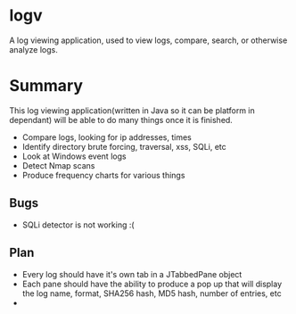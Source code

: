 # logv
A log viewing application, used to view logs, compare, search, or otherwise analyze logs.

# Summary
This log viewing application(written in Java so it can be platform in dependant) will be able to do many things once it is finished.
  - Compare logs, looking for ip addresses, times
  - Identify directory brute forcing, traversal, xss, SQLi, etc
  - Look at Windows event logs
  - Detect Nmap scans
  - Produce frequency charts for various things

## Bugs
 - SQLi detector is not working :(

## Plan
 - Every log should have it's own tab in a JTabbedPane object
 - Each pane should have the ability to produce a pop up that will display the log name, format, SHA256 hash, MD5 hash, number of entries, etc
 - 
  